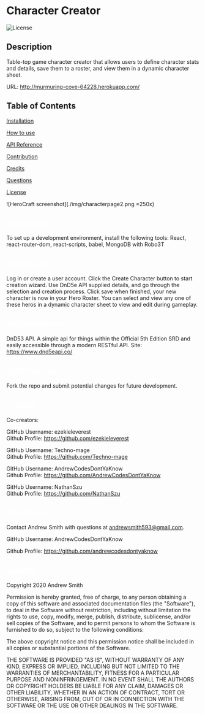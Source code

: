 # Character Creator
  ![License](https://img.shields.io/badge/License-MIT-yellow.svg)
  ## Description
  Table-top game character creator that allows users to define character stats and details, save them to a roster, and view them in a dynamic character sheet.

  URL: http://murmuring-cove-64228.herokuapp.com/
  
  
  ## Table of Contents

  <a href='#Installation'>Installation</a>

  <a href='#How to use'>How to use</a>
  
  <a href='#API Reference'>API Reference</a>
  
  <a href='#Contribution'>Contribution</a>

  <a href='#Credits'>Credits</a>

  <a href='#Questions'>Questions</a>
  
  <a href='#License'>License</a>
  
  ![HeroCraft screenshot](./img/characterpage2.png =250x)


  ## <a id='Installation' style='color:white;'>Installation</a>
  To set up a development environment, install the following tools: React, react-router-dom, react-scripts, babel, MongoDB with Robo3T

  ## <a id='How to use' style='color:white;'>How to use</a>
  Log in or create a user account. Click the Create Character button to start creation wizard. Use DnD5e API supplied details, and go through the selection and creation process. Click save when finished, your new character is now in your Hero Roster. You can select and view any one of these heros in a dynamic character sheet to view and edit during gameplay.
  
  ## <a id='API Reference' style='color:white;'>API Reference</a>
DnD53 API. A simple api for things within the Official 5th Edition SRD
and easily accessible through a modern RESTful API. Site: https://www.dnd5eapi.co/ 

  ## <a id='Contribution' style='color:white;'>Contribution</a>
  Fork the repo and submit potential changes for future development.
  
  ## <a id='Credits' style='color:white;'>Credits</a>
  Co-creators:

  GitHub Username: ezekieleverest <br>Github Profile: <a href='https://github.com/ezekieleverest'>https://github.com/ezekieleverest</a>

  GitHub Username: Techno-mage <br>Github Profile: <a href='https://github.com/Techno-mage'>https://github.com/Techno-mage</a>

  GitHub Username: AndrewCodesDontYaKnow <br>Github Profile: <a href='https://github.com/AndrewCodesDontYaKnow'>https://github.com/AndrewCodesDontYaKnow</a>

  GitHub Username: NathanSzu <br>Github Profile: <a href='https://github.com/NathanSzu'>https://github.com/NathanSzu</a>

  
  ## <a id='Questions' style='color:white;'>Questions</a>
  Contact Andrew Smith with questions at andrewsmith593@gmail.com.

  GitHub Username: AndrewCodesDontYaKnow

  Github Profile: <a href='https://github.com/andrewcodesdontyaknow'>https://github.com/andrewcodesdontyaknow</a>
  
 
 ## <a id='License' style='color:white;'>License</a>
Copyright 2020 Andrew Smith

Permission is hereby granted, free of charge, to any person obtaining a copy of this software and associated documentation files (the "Software"), to deal in the Software without restriction, including without limitation the rights to use, copy, modify, merge, publish, distribute, sublicense, and/or sell copies of the Software, and to permit persons to whom the Software is furnished to do so, subject to the following conditions:

The above copyright notice and this permission notice shall be included in all copies or substantial portions of the Software.

THE SOFTWARE IS PROVIDED "AS IS", WITHOUT WARRANTY OF ANY KIND, EXPRESS OR IMPLIED, INCLUDING BUT NOT LIMITED TO THE WARRANTIES OF MERCHANTABILITY, FITNESS FOR A PARTICULAR PURPOSE AND NONINFRINGEMENT. IN NO EVENT SHALL THE AUTHORS OR COPYRIGHT HOLDERS BE LIABLE FOR ANY CLAIM, DAMAGES OR OTHER LIABILITY, WHETHER IN AN ACTION OF CONTRACT, TORT OR OTHERWISE, ARISING FROM, OUT OF OR IN CONNECTION WITH THE SOFTWARE OR THE USE OR OTHER DEALINGS IN THE SOFTWARE.
  

  <!-- Email: andrewsmith593@gmail.com -->


